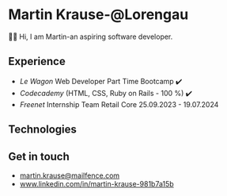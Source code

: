# Martin Krause-@Lorengau


:man_technologist: Hi, I am Martin-an aspiring software developer.

## Experience
- *Le Wagon* Web Developer Part Time Bootcamp ✔️
- *Codecademy* (HTML, CSS, Ruby on Rails - 100 %) ✔️
- *Freenet* Internship Team Retail Core 25.09.2023 - 19.07.2024

## Technologies


## Get in touch
- martin.krause@mailfence.com
- www.linkedin.com/in/martin-krause-981b7a15b
